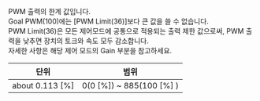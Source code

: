 
PWM 출력의 한계 값입니다.  
Goal PWM(100)에는 [PWM Limit(36)]보다 큰 값을 쓸 수 없습니다.  
PWM Limit(36)은 모든 제어모드에 공통으로 적용되는 출력 제한 값으로써, PWM 출력을 낮추면 장치의 토크와 속도 모두 감소합니다.  
자세한 사항은 해당 제어 모드의 Gain 부분을 참고하세요.

|      단위       |           범위           |
|:---------------:|:------------------------:|
| about 0.113 [%] | 0(0 [%]) ~ 885(100 [%] ) |
